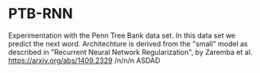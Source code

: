# PTB-RNN

Experimentation with the Penn Tree Bank data set. In this data set we predict the next word.
Architechture is derived from the "small" model as described in "Recurrent Neural
Network Regularization", by Zaremba et al. https://arxiv.org/abs/1409.2329 /n/n/n
ASDAD
